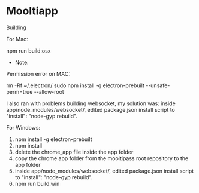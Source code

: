 # Mooltiapp

Building

For Mac:

npm run build:osx

* Note: 

Permission error on MAC:

rm -Rf ~/.electron/
sudo npm install -g electron-prebuilt --unsafe-perm=true --allow-root

I also ran with problems building websocket, my solution was: inside app/node_modules/websocket/, edited package.json install script to "install": "node-gyp rebuild".

For Windows:

1) npm install -g electron-prebuilt 
2) npm install
3) delete the chrome_app file inside the app folder
4) copy the chrome app folder from the mooltipass root repository to the app folder
5) inside app/node_modules/websocket/, edited package.json install script to "install": "node-gyp rebuild".
6) npm run build:win